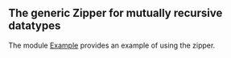 ## The generic Zipper for mutually recursive datatypes

The module [Example](../master/Example.hs) provides an example of using the zipper.
